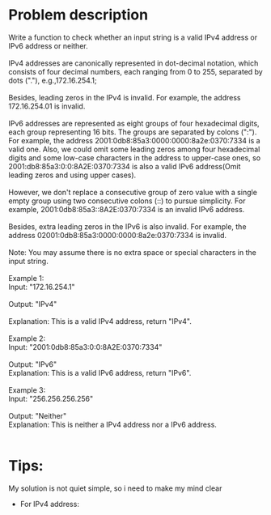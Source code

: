 # Problem description
Write a function to check whether an input string is a valid IPv4 address or IPv6 address or neither.<br>
<br>
IPv4 addresses are canonically represented in dot-decimal notation, which consists of four decimal numbers, each ranging from 0 to 255, separated by dots ("."), e.g.,172.16.254.1;<br>
<br>
Besides, leading zeros in the IPv4 is invalid. For example, the address 172.16.254.01 is invalid.<br>
<br>
IPv6 addresses are represented as eight groups of four hexadecimal digits, each group representing 16 bits. The groups are separated by colons (":"). For example, the address 2001:0db8:85a3:0000:0000:8a2e:0370:7334 is a valid one. Also, we could omit some leading zeros among four hexadecimal digits and some low-case characters in the address to upper-case ones, so 2001:db8:85a3:0:0:8A2E:0370:7334 is also a valid IPv6 address(Omit leading zeros and using upper cases).<br>
<br>
However, we don't replace a consecutive group of zero value with a single empty group using two consecutive colons (::) to pursue simplicity. For example, 2001:0db8:85a3::8A2E:0370:7334 is an invalid IPv6 address.<br>
<br>
Besides, extra leading zeros in the IPv6 is also invalid. For example, the address 02001:0db8:85a3:0000:0000:8a2e:0370:7334 is invalid.<br>
<br>
Note: You may assume there is no extra space or special characters in the input string.<br>
<br>
Example 1:<br>
Input: "172.16.254.1"<br>
<br>
Output: "IPv4"<br>
<br>
Explanation: This is a valid IPv4 address, return "IPv4".<br>
<br>
Example 2:<br>
Input: "2001:0db8:85a3:0:0:8A2E:0370:7334"<br>
<br>
Output: "IPv6"
<br>
Explanation: This is a valid IPv6 address, return "IPv6".<br>
<br>
Example 3:<br>
Input: "256.256.256.256"<br>
<br>
Output: "Neither"
<br>
Explanation: This is neither a IPv4 address nor a IPv6 address.<br>
<br>
# Tips:
My solution is not quiet simple, so i need to make my mind clear<br>
* For IPv4 address:
	